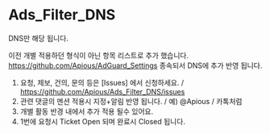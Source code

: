 # Ads_Filter_DNS
DNS만 해당 됩니다.

이전 개별 적용하던 형식이 아닌 항목 리스트로 추가 했습니다.
https://github.com/Apious/AdGuard_Settings 종속되서 DNS에 추가 반영 됩니다.

1. 요청, 제보, 건의, 문의 등은 [Issues] 에서 신청하세요. / https://github.com/Apious/Ads_Filter_DNS/issues
2. 관련 댓글의 멘션 적용시 지정+알림 반영 됩니다. / 예) @Apious / 카톡처럼
3. 개별 활동 반경 내에서 추가 적용 될수 있어요.
4. 1번에 요청시 Ticket Open 되며 완료시 Closed 됩니다.
